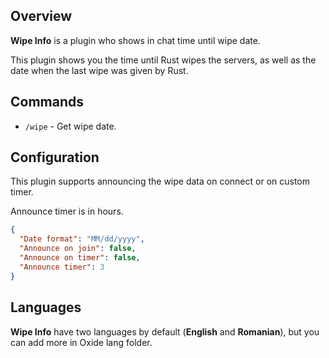 ## Overview
**Wipe Info** is a plugin who shows in chat time until wipe date.

This plugin shows you the time until Rust wipes the servers, as well as the date when the last wipe was given by Rust.
## Commands
* ``/wipe`` - Get wipe date.
## Configuration
This plugin supports announcing the wipe data on connect or on custom timer.

Announce timer is in hours.

```json
{
  "Date format": "MM/dd/yyyy",
  "Announce on join": false,
  "Announce on timer": false,
  "Announce timer": 3
}
```

## Languages
**Wipe Info** have two languages by default (**English** and **Romanian**), but you can add more in Oxide lang folder.